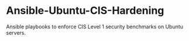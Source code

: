 # Ansible-Ubuntu-CIS-Hardening
Ansible playbooks to enforce CIS Level 1 security benchmarks on Ubuntu servers.
